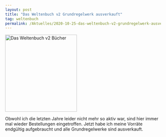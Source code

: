 ```yaml
---
layout: post
title: "Das Weltenbuch v2 Grundregelwerk ausverkauft"
tag: weltenbuch
permalink: /Aktuelles/2020-10-25-das-weltenbuch-v2-grundregelwerk-ausverkauft
---
```


<p><img alt="Das Weltenbuch v2 Bücher" class="floatleft" height="250" src="/www/weltenbuch/gallery/diverses/tn2/DasWeltenbuchv2Buecher.jpg" width="232"/></p>
<p>Obwohl ich die letzten Jahre leider nicht mehr so aktiv war, sind hier immer mal wieder Bestellungen eingetroffen. Jetzt habe ich meine Vorr&auml;te endg&uuml;ltig aufgebraucht und alle Grundregelwerke sind ausverkauft.</p>

